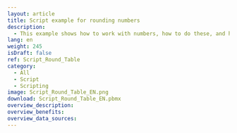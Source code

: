 ```yaml
---
layout: article
title: Script example for rounding numbers
description: 
  - This example shows how to work with numbers, how to do these, and how to display them in a table.
lang: en
weight: 245
isDraft: false
ref: Script_Round_Table
category:
  - All
  - Script
  - Scripting
image: Script_Round_Table_EN.png
download: Script_Round_Table_EN.pbmx
overview_description:
overview_benefits:
overview_data_sources:
---
```

